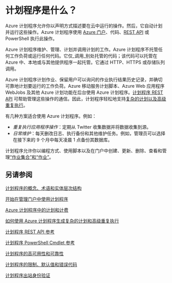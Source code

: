 <properties 
 pageTitle="计划程序是什么？" 
 description="" 
 services="scheduler" 
 documentationCenter=".NET" 
 authors="krisragh" 
 manager="dwrede" 
 editor=""/>
 
<tags 
 ms.service="scheduler" 
 ms.date="05/12/2015" 
 wacn.date="06/16/2015"/>
 
# 计划程序是什么？

Azure 计划程序允许你以声明方式描述要在云中运行的操作。然后，它自动计划并运行这些操作。Azure 计划程序使用 [Azure 门户](scheduler-get-started-portal)、代码、[REST API](https://msdn.microsoft.com/zh-cn/library/dn528946) 或 PowerShell 执行此操作。

Azure 计划程序维护、管理、计划并调用计划的工作。Azure 计划程序不托管任何工作负荷或运行任何代码。它仅_调用_别处托管的代码；该代码可以托管在 Azure 中、本地或与其他提供程序一起托管。它通过 HTTP、HTTPS 或存储队列调用。

Azure 计划程序计划作业、保留用户可以询问的作业执行结果历史记录，并确切可靠地计划要运行的工作负荷。Azure 移动服务计划脚本、Azure Web 应用程序 WebJobs 及其他 Azure 计划功能在后台使用 Azure 计划程序。[计划程序 REST API](https://msdn.microsoft.com/zh-cn/library/dn528946) 可帮助管理这些操作的通信。因此，计划程序轻松地支持[复杂的计划以及高级重复执行](scheduler-advanced-complexity)。

有几种方案适合使用 Azure 计划程序。例如：

+ _重复执行应用程序操作_：定期从 Twitter 收集数据并将数据收集到源。
+ _日常维护_：每天删改日志、执行备份和其他维护任务。例如，管理员可以选择在接下来的 9 个月中每天凌晨 1 点备份其数据库。

计划程序允许你以编程方式、使用脚本以及在门户中创建、更新、删除、查看和管理[“作业集合”和“作业”](scheduler-concepts-terms)。

## 另请参阅

 [计划程序的概念、术语和实体层次结构](scheduler-concepts-terms)

 [开始在管理门户中使用计划程序](scheduler-get-started-portal)
 
 [Azure 计划程序中的计划和计费](scheduler-plans-billing)
 
 [如何使用 Azure 计划程序生成复杂的计划和高级重复执行](scheduler-advanced-complexity)
 
 [计划程序 REST API 参考](https://msdn.microsoft.com/zh-cn/library/dn528946)
 
 [计划程序 PowerShell Cmdlet 参考](scheduler-powershell-reference)
 
 [计划程序的高可用性和可靠性](scheduler-high-availability-reliability)
 
 [计划程序的限制、默认值和错误代码](scheduler-limits-defaults-errors)
 
 [计划程序出站身份验证](scheduler-outbound-authentication)
 
 

<!---HONumber=60-->